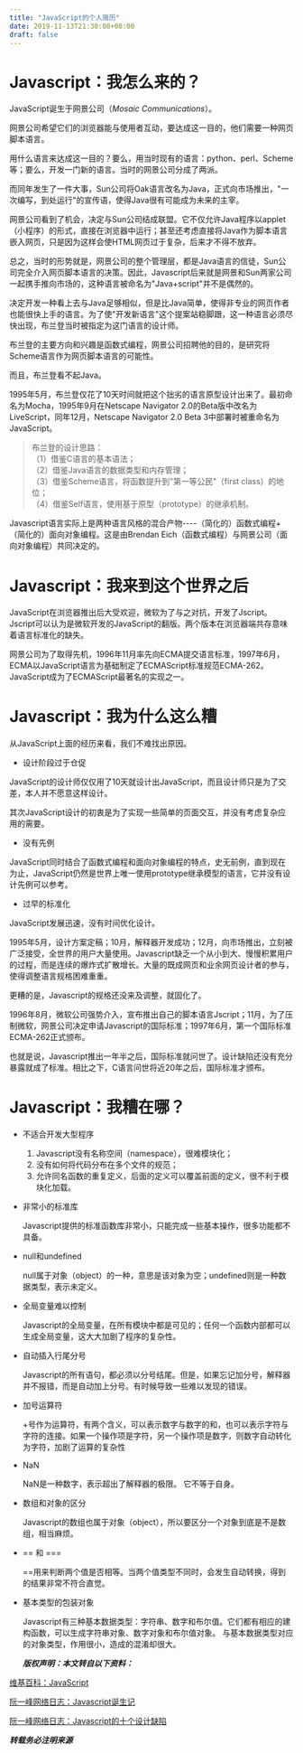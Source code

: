 ```yaml
---
title: "JavaScript的个人简历"
date: 2019-11-13T21:30:08+08:00
draft: false
---
```


# Javascript：我怎么来的？

JavaScript诞生于网景公司（_Mosaic Communications_）。

网景公司希望它们的浏览器能与使用者互动，要达成这一目的，他们需要一种网页脚本语言。  

用什么语言来达成这一目的？要么，用当时现有的语言：python、perl、Scheme等；要么，开发一门新的语言。当时的网景公司分成了两派。

而同年发生了一件大事，Sun公司将Oak语言改名为Java，正式向市场推出，"一次编写，到处运行"的宣传语，使得Java很有可能成为未来的主宰。

网景公司看到了机会，决定与Sun公司结成联盟。它不仅允许Java程序以applet（小程序）的形式，直接在浏览器中运行；甚至还考虑直接将Java作为脚本语言嵌入网页，只是因为这样会使HTML网页过于复杂，后来才不得不放弃。

总之，当时的形势就是，网景公司的整个管理层，都是Java语言的信徒，Sun公司完全介入网页脚本语言的决策。因此，Javascript后来就是网景和Sun两家公司一起携手推向市场的，这种语言被命名为"Java+script"并不是偶然的。

决定开发一种看上去与Java足够相似，但是比Java简单，使得非专业的网页作者也能很快上手的语言。为了使"开发新语言"这个提案站稳脚跟，这一种语言必须尽快出现，布兰登当时被指定为这门语言的设计师。

布兰登的主要方向和兴趣是函数式编程，网景公司招聘他的目的，是研究将Scheme语言作为网页脚本语言的可能性。

而且，布兰登看不起Java。

1995年5月，布兰登仅花了10天时间就把这个拙劣的语言原型设计出来了。最初命名为Mocha，1995年9月在Netscape Navigator 2.0的Beta版中改名为LiveScript，同年12月，Netscape Navigator 2.0 Beta 3中部署时被重命名为JavaScript。

> 布兰登的设计思路：  
> （1）借鉴C语言的基本语法；  
> （2）借鉴Java语言的数据类型和内存管理；  
> （3）借鉴Scheme语言，将函数提升到"第一等公民"（first class）的地位；  
> （4）借鉴Self语言，使用基于原型（prototype）的继承机制。  

Javascript语言实际上是两种语言风格的混合产物----（简化的）函数式编程+（简化的）面向对象编程。这是由Brendan Eich（函数式编程）与网景公司（面向对象编程）共同决定的。


# Javascript：我来到这个世界之后

JavaScript在浏览器推出后大受欢迎，微软为了与之对抗，开发了Jscript。Jscript可以认为是微软开发的JavaScript的翻版。两个版本在浏览器端共存意味着语言标准化的缺失。

网景公司为了取得先机，1996年11月率先向ECMA提交语言标准，1997年6月，ECMA以JavaScript语言为基础制定了ECMAScript标准规范ECMA-262。JavaScript成为了ECMAScript最著名的实现之一。

# Javascript：我为什么这么糟

从JavaScript上面的经历来看，我们不难找出原因。

* 设计阶段过于仓促  

JavaScript的设计师仅仅用了10天就设计出JavaScript，而且设计师只是为了交差，本人并不愿意这样设计。  

其次JavaScript设计的初衷是为了实现一些简单的页面交互，并没有考虑复杂应用的需要。

* 没有先例

JavaScript同时结合了函数式编程和面向对象编程的特点，史无前例，直到现在为止，JavaScript仍然是世界上唯一使用prototype继承模型的语言，它并没有设计先例可以参考。

* 过早的标准化

JavaScript发展迅速，没有时间优化设计。

1995年5月，设计方案定稿；10月，解释器开发成功；12月，向市场推出，立刻被广泛接受，全世界的用户大量使用。Javascript缺乏一个从小到大、慢慢积累用户的过程，而是连续的爆炸式扩散增长。大量的既成网页和业余网页设计者的参与，使得调整语言规格困难重重。

更糟的是，Javascript的规格还没来及调整，就固化了。

1996年8月，微软公司强势介入，宣布推出自己的脚本语言Jscript；11月，为了压制微软，网景公司决定申请Javascript的国际标准；1997年6月，第一个国际标准ECMA-262正式颁布。

也就是说，Javascript推出一年半之后，国际标准就问世了。设计缺陷还没有充分暴露就成了标准。相比之下，C语言问世将近20年之后，国际标准才颁布。

# Javascript：我糟在哪？

* 不适合开发大型程序

  1. Javascript没有名称空间（namespace），很难模块化；
  2. 没有如何将代码分布在多个文件的规范；
  3. 允许同名函数的重复定义，后面的定义可以覆盖前面的定义，很不利于模块化加载。

* 非常小的标准库

  Javascript提供的标准函数库非常小，只能完成一些基本操作，很多功能都不具备。

* null和undefined

  null属于对象（object）的一种，意思是该对象为空；undefined则是一种数据类型，表示未定义。

* 全局变量难以控制

  Javascript的全局变量，在所有模块中都是可见的；任何一个函数内部都可以生成全局变量，这大大加剧了程序的复杂性。

* 自动插入行尾分号

  Javascript的所有语句，都必须以分号结尾。但是，如果忘记加分号，解释器并不报错，而是自动加上分号。有时候导致一些难以发现的错误。

* 加号运算符

  +号作为运算符，有两个含义，可以表示数字与数字的和，也可以表示字符与字符的连接。如果一个操作项是字符，另一个操作项是数字，则数字自动转化为字符，加剧了运算的复杂性

* NaN

  NaN是一种数字，表示超出了解释器的极限。
  它不等于自身。

* 数组和对象的区分

  Javascript的数组也属于对象（object），所以要区分一个对象到底是不是数组，相当麻烦。

* == 和 ===

  ==用来判断两个值是否相等。当两个值类型不同时，会发生自动转换，得到的结果非常不符合直觉。

* 基本类型的包装对象

  Javascript有三种基本数据类型：字符串、数字和布尔值。它们都有相应的建构函数，可以生成字符串对象、数字对象和布尔值对象。
  与基本数据类型对应的对象类型，作用很小，造成的混淆却很大。

  _**版权声明：本文转自以下资料：**_  

[维基百科：JavaScript](https://zh.wikipedia.org/wiki/JavaScript#%E5%8E%86%E5%8F%B2)

[阮一峰网络日志：Javascript诞生记](http://www.ruanyifeng.com/blog/2011/06/birth_of_javascript.html)

[阮一峰网络日志：Javascript的十个设计缺陷](http://www.ruanyifeng.com/blog/2011/06/10_design_defects_in_javascript.html)


  _**转载务必注明来源**_